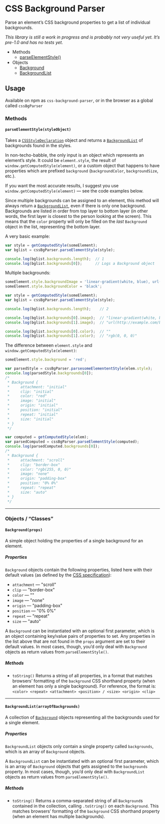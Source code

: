CSS Background Parser
=====================

Parse an element’s CSS background properties to get a list of individual backgrounds.

_This library is still a work in progress and is probably not very useful yet. It’s pre-1.0 and has no tests yet._

* Methods
    * [parseElementStyle()][parseElementStyle]
* Objects
    * [Background][Background]
    * [BackgroundList][BackgroundList]


## Usage

Available on npm as `css-background-parser`, or in the browser as a global called `cssBgParser`

### Methods

#### <a name="parseElementStyle"></a> `parseElementStyle(styleObject)`

Takes a [`CSSStyleDeclaration`][CSSStyleDeclaration] object and returns a [`BackgroundList`][BackgroundList] of backgrounds found in the styles.

In non-techo-babble, the only input is an object which represents an element’s style. It could be `element.style`, the result of `window.getComputedStyle(element)`, or a custom object that happens to have properties which are prefixed `background` (`backgroundColor`, `backgroundSize`, etc.).

If you want the most accurate results, I suggest you use `window.getComputedStyle(element)` — see the code examples below.

Since multiple backgrounds can be assigned to an element, this method will always return a [`BackgroundList`][BackgroundList], even if there is only one background. Backgrounds are listed in order from top layer to bottom layer (in other words, the first layer is closest to the person looking at the screen). This means that the `color` property will only be filled on the _last_ `Background` object in the list, representing the bottom layer.

A very basic example:

```js
var style = getComputedStyle(someElement);
var bglist = cssBgParser.parseElementStyle(style);

console.log(bglist.backgrounds.length);  // 1
console.log(bglist.backgrounds[0]);      // Logs a Background object
```

Multiple backgrounds:

```js
someElement.style.backgroundImage = 'linear-gradient(white, blue), url(/background.png)';
someElement.style.backgroundColor = 'black';

var style = getComputedStyle(someElement);
var bglist = cssBgParser.parseElementStyle(style);

console.log(bglist.backgrounds.length);    // 2

console.log(bglist.backgrounds[0].image);  // "linear-gradient(white, blue)"
console.log(bglist.backgrounds[1].image);  // "url(http://example.com/background.png)"

console.log(bglist.backgrounds[0].color);  // ""
console.log(bglist.backgrounds[1].color);  // "rgb(0, 0, 0)"
```

The difference between `element.style` and `window.getComputedStyle(element)`:

```js
someElement.style.background = 'red';

var parsedStyle = cssBgParser.parsesomeElemententStyle(elem.style);
console.log(parsedStyle.backgrounds[0]);
/*
 * Background {
 *     attachment: "initial"
 *     clip: "initial"
 *     color: "red"
 *     image: "initial"
 *     origin: "initial"
 *     position: "initial"
 *     repeat: "initial"
 *     size: "initial"
 * }
 */

var computed = getComputedStyle(elem);
var parsedComputed = cssBgParser.parseElementStyle(computed);
console.log(parsedComputed.backgrounds[0]);
/*
 * Background {
 *     attachment: "scroll"
 *     clip: "border-box"
 *     color: "rgb(255, 0, 0)"
 *     image: "none"
 *     origin: "padding-box"
 *     position: "0% 0%"
 *     repeat: "repeat"
 *     size: "auto"
 * }
 */
```

---

### Objects / “Classes”

#### <a name="Background"></a> `Background(props)`

A simple object holding the properties of a single background for an element.

##### Properties

`Background` objects contain the following properties, listed here with their default values (as defined by the [CSS specification][CSSBackgroundSpec]):

* `attachment` — "scroll"
* `clip` — "border-box"
* `color` — ""
* `image` — "none"
* `origin` — "padding-box"
* `position` — "0% 0%"
* `repeat` — "repeat"
* `size` — "auto"

A `Background` can be instantiated with an optional first parameter, which is an object containing key/value pairs of properties to set. Any properties in the list above that are not found in the `props` argument are set to their default values. In most cases, though, you’d only deal with `Background` objects as return values from `parseElementStyle()`.

##### Methods

* `toString()`
  Returns a string of all properties, in a format that matches browsers’ formatting of the `background` CSS shorthand property (when an element has only a single background). For reference, the format is:
  `<color> <repeat> <attachment> <position> / <size> <origin> <clip>`

---

#### <a name="BackgroundList"></a> `BackgroundList(arrayOfBackgrounds)`

A collection of [`Background`][Background] objects representing all the backgrounds used for a single element.

##### Properties

`BackgroundList` objects only contain a single property called `backgrounds`, which is an array of `Background` objects.

A `BackgroundList` can be instantiated with an optional first parameter, which is an array of `Background` objects that gets assigned to the `backgrounds` property. In most cases, though, you’d only deal with `BackgroundList` objects as return values from `parseElementStyle()`.

##### Methods

* `toString()`
  Returns a comma-separated string of all `Background`s contained in the collection, calling `.toString()` on each `Background`. This matches browsers’ formatting of the `background` CSS shorthand property (when an element has multiple backgrounds).



[parseElementStyle]: #parseElementStyle
[Background]: #Background
[BackgroundList]: #BackgroundList

[CSSBackgroundSpec]: http://www.w3.org/TR/css3-background/#backgrounds
[CSSStyleDeclaration]: https://developer.mozilla.org/en-US/docs/Web/API/CSSStyleDeclaration
